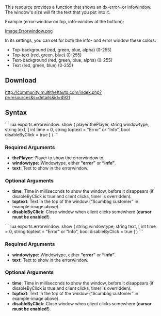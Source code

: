 This resource provides a function that shows an dx-error- or infowindow. The window's size will fit the text that you put into it.

Example (error-window on top, info-window at the bottom):

[Image:Errorwindow.png](/docs/Image:Errorwindow.png.md "wikilink")

In its settings, you can set for both the info- and error window these colors:

-   Top-background (red, green, blue, alpha) (0-255)
-   Top-text (red, green, blue) (0-255)
-   Text-background (red, green, blue, alpha) (0-255)
-   Text (red, green, blue) (0-255)

Download
--------

<http://community.multitheftauto.com/index.php?p=resources&s=details&id=4921>

Syntax
------

<section name="Server" class="server" show="true">
``` lua
exports.errorwindow: show ( player thePlayer, string windowtype, string text, [ int time = 0, string toptext = "Error" or "Info", bool disableByClick = true ] )
```

### Required Arguments

-   **thePlayer:** Player to show the errorwindow to.
-   **windowtype:** Windowtype, either **“error”** or **“info”**.
-   **text:** Text to show in the errorwindow.

### Optional Arguments

-   **time:** Time in milliseconds to show the window, before it disappears (if disableByClick is true and client clicks, timer is overridden).
-   **toptext:** Text in the top of the window (“Scumbag customer” in example-image above).
-   **disableByClick:** Close window when client clicks somewhere (**cursor must be enabled!**).

</section>
<section name="Client" class="client" show="true">
``` lua
exports.errorwindow: show ( string windowtype, string text, [ int time = 0, string toptext = "Error" or "Info", bool disableByClick = true ] )
```

### Required Arguments

-   **windowtype:** Windowtype, either **“error”** or **“info”**.
-   **text:** Text to show in the errorwindow.

### Optional Arguments

-   **time:** Time in milliseconds to show the window, before it disappears (if disableByClick is true and client clicks, timer is overridden).
-   **toptext:** Text in the top of the window (“Scumbag customer” in example-image above).
-   **disableByClick:** Close window when client clicks somewhere (**cursor must be enabled!**).
